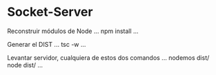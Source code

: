 # Socket-Server

Reconstruir módulos de Node
...
npm install
...

Generar el DIST
...
tsc -w
...

Levantar servidor, cualquiera de estos dos comandos
...
nodemos dist/
node dist/
...
